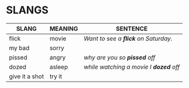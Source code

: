 # SLANGS

| **SLANG** | **MEANING** | **SENTENCE** |
|--------|----------|----------|
| flick | movie | *Want to see a **flick** on Saturday.* |
| my bad | sorry | |
| pissed | angry | *why are you so **pissed** off* |
| dozed | asleep| *while watching a movie I **dozed** off* |
| give it a shot | try it | |
